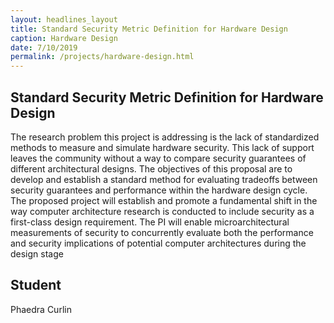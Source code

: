 ```yaml
---
layout: headlines_layout
title: Standard Security Metric Definition for Hardware Design
caption: Hardware Design
date: 7/10/2019
permalink: /projects/hardware-design.html
---
```


<!--
Add pic2
-->


## Standard Security Metric Definition for Hardware Design


The research problem this project is addressing is the lack of standardized methods to measure and simulate hardware security. This lack of support leaves the community without a way to compare security guarantees of different architectural designs. The objectives of this proposal are to develop and establish a standard method for evaluating tradeoffs between security guarantees and performance within the hardware design cycle. The proposed project will establish and promote a fundamental shift in the way computer architecture research is conducted to include security as a first-class design requirement. The PI will enable microarchitectural measurements of security to concurrently evaluate both the performance and security implications of potential computer architectures during the design stage 

## Student

Phaedra Curlin


